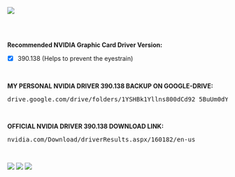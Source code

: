 ![](https://i.imgur.com/mFxi2Sv.png)

<br />
<br />

**Recommended NVIDIA Graphic Card Driver Version:** 

- [x] 390.138 (Helps to prevent the eyestrain)


<br>

**MY PERSONAL NVIDIA DRIVER 390.138 BACKUP ON GOOGLE-DRIVE:**

<pre>
drive.google.com/drive/folders/1YSHBk1Yllns800dCd92_5BuUm0dYynF_?usp=sharing
</pre>

<br>


**OFFICIAL NVIDIA DRIVER 390.138 DOWNLOAD LINK:**

<pre>
nvidia.com/Download/driverResults.aspx/160182/en-us
</pre>

<br>

![](https://i.imgur.com/bAT6U1U.png)
![](https://i.imgur.com/uybSU72.png)
![](https://i.imgur.com/YjexDba.png)
